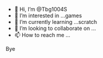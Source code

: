 - 👋 Hi, I’m @Tbg1004S
- 👀 I’m interested in ...games
- 🌱 I’m currently learning ...scratch
- 💞️ I’m looking to collaborate on ...
- 📫 How to reach me ...

<!---
Tbg1004S/Tbg1004S is a ✨ special ✨ repository because its
You can click the Preview link to take a look at your changes--->
Bye
